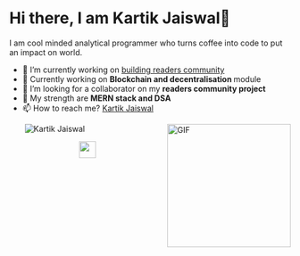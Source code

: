 

<h1 align="centre"> Hi there, I am Kartik Jaiswal👋</h1>

I am cool minded analytical programmer who turns coffee into code to put an impact on world.

<div>
  

- 🔭 I’m currently working on <a href="https://github.com/Adrenalinerush07/QNA" target="_blank">building readers community</a> 
- 🌱 Currently working on <strong> Blockchain and decentralisation </strong> module
- 👯 I’m looking for a collaborator on my <strong> readers community project </strong>
- 💬 My strength are <strong> MERN stack and DSA</strong>
- 📫 How to reach me? <a href="https://www.linkedin.com/in/kartik-jaiswal-76623a16b/" target="_blank"> Kartik Jaiswal </a>

</div>



  <img align="right" alt="GIF" src="https://media.giphy.com/media/ADSJHOoIvyjKM/giphy.gif" height="221" />  
  &nbsp;&nbsp;&nbsp;&nbsp;&nbsp;&nbsp;
  <img src="https://github-readme-stats.vercel.app/api?username=Adrenalinerush07&show_icons=true" alt="Kartik Jaiswal">

<p align="center">
  <a href="https://adrenalinerush07.github.io/resume/" target="_blank"> <img height="30" width="30" src="https://cdn.jsdelivr.net/npm/simple-icons@v4/icons/linkedin.svg" /> </a>
</p>
